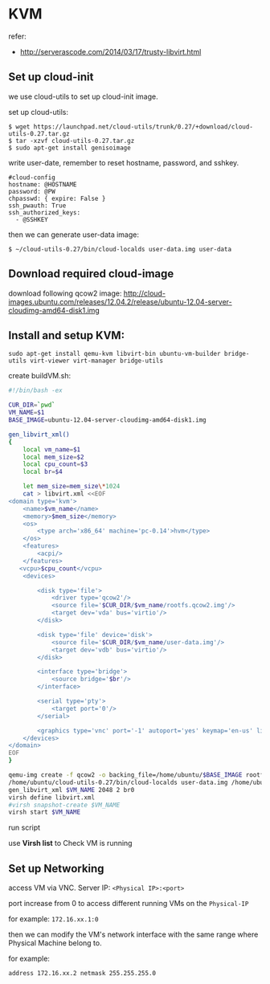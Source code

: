 KVM
====

refer:
- http://serverascode.com/2014/03/17/trusty-libvirt.html



Set up cloud-init
--------------------

we use cloud-utils to set up cloud-init image.

set up cloud-utils:

```
$ wget https://launchpad.net/cloud-utils/trunk/0.27/+download/cloud-utils-0.27.tar.gz
$ tar -xzvf cloud-utils-0.27.tar.gz
$ sudo apt-get install genisoimage
```

write user-date, remember to reset hostname, password, and sshkey.

```
#cloud-config
hostname: @HOSTNAME
password: @PW
chpasswd: { expire: False }
ssh_pwauth: True
ssh_authorized_keys:
  - @SSHKEY
```

then we can generate user-data image:

```
$ ~/cloud-utils-0.27/bin/cloud-localds user-data.img user-data
```


Download required cloud-image
-----------------------------

download following qcow2 image:
http://cloud-images.ubuntu.com/releases/12.04.2/release/ubuntu-12.04-server-cloudimg-amd64-disk1.img



Install and setup KVM:
---------------------------------

```
sudo apt-get install qemu-kvm libvirt-bin ubuntu-vm-builder bridge-utils virt-viewer virt-manager bridge-utils
```

create buildVM.sh:

```bash
#!/bin/bash -ex

CUR_DIR=`pwd`
VM_NAME=$1
BASE_IMAGE=ubuntu-12.04-server-cloudimg-amd64-disk1.img

gen_libvirt_xml()
{
    local vm_name=$1
    local mem_size=$2
    local cpu_count=$3
    local br=$4

    let mem_size=mem_size\*1024
    cat > libvirt.xml <<EOF
<domain type='kvm'>
    <name>$vm_name</name>
    <memory>$mem_size</memory>
    <os>
        <type arch='x86_64' machine='pc-0.14'>hvm</type>
    </os>
    <features>
        <acpi/>
    </features>
   <vcpu>$cpu_count</vcpu>
    <devices>

        <disk type='file'>
            <driver type='qcow2'/>
            <source file='$CUR_DIR/$vm_name/rootfs.qcow2.img'/>
            <target dev='vda' bus='virtio'/>
        </disk>

        <disk type='file' device='disk'>
            <source file='$CUR_DIR/$vm_name/user-data.img'/>
            <target dev='vdb' bus='virtio'/>
        </disk>

        <interface type='bridge'>
            <source bridge='$br'/>
        </interface>

        <serial type='pty'>
            <target port='0'/>
        </serial>

        <graphics type='vnc' port='-1' autoport='yes' keymap='en-us' listen='0.0.0.0'/>
    </devices>
</domain>
EOF
}

qemu-img create -f qcow2 -o backing_file=/home/ubuntu/$BASE_IMAGE rootfs.qcow2.img
/home/ubuntu/cloud-utils-0.27/bin/cloud-localds user-data.img /home/ubuntu/user-data
gen_libvirt_xml $VM_NAME 2048 2 br0
virsh define libvirt.xml
#virsh snapshot-create $VM_NAME
virsh start $VM_NAME

```

run script


use **Virsh list** to Check VM is running


Set up Networking
-----------------

access VM via VNC.
Server IP: `<Physical IP>:<port>`

port increase from 0 to access different running VMs on the `Physical-IP`

for example: `172.16.xx.1:0`


then we can modify the VM's network interface with the same range where Physical Machine belong to.

for example:

`
address 172.16.xx.2
netmask 255.255.255.0
`
